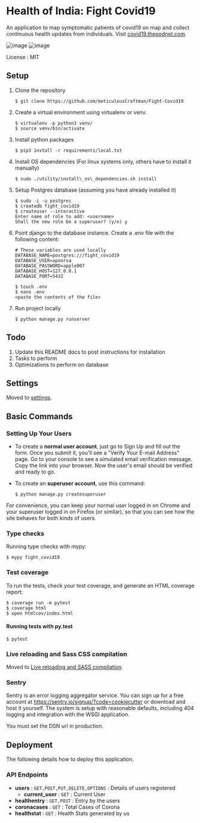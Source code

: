 Health of India: Fight Covid19
==============================

An application to map symptomatic patients of covid19 on map and collect continuous health updates from individuals. Visit
[covid19.thepodnet.com](https://covid19.thepodnet.com).

![image](https://img.shields.io/badge/built%20with-Cookiecutter%20Django-ff69b4.svg)
![image](https://img.shields.io/badge/code%20style-black-000000.svg)

License
:   MIT

Setup
-----

1.  Clone the repository
    ```console
    $ git clone https://github.com/meticulousCraftman/Fight-Covid19
    ```

2.  Create a virtual environment using virtualenv or venv.
     ```console
     $ virtualenv -p python3 venv/ 
     $ source venv/bin/activate
     ```

3.  Install python packages
     ```console
     $ pip3 install -r requirements/local.txt
     ```

4.  Install OS dependencies (For linux systems only, others have to install it manually)
    ```console
    $ sudo ./utility/install\_os\_dependencies.sh install
    ```

5.  Setup Postgres database (assuming you have already installed it)
    ```console
    $ sudo -i -u postgres 
    $ createdb fight_covid19 
    $ createuser --interactive 
    Enter name of role to add: <username>
    Shall the new role be a superuser? (y/n) y
    ```

6.  Point django to the database instance. Create a .env file with the
    following content:
    ```env
    # These variables are used locally
    DATABASE_NAME=postgres:///fight_covid19 
    DATABASE_USER=apoorva
    DATABASE_PASSWORD=apple007 
    DATABASE_HOST=127.0.0.1 
    DATABASE_PORT=5432
    ```
    
    ```console
    $ touch .env
    $ nano .env
    <paste the contents of the file>
    ```
    
    
7.  Run project locally
    ```console
    $ python manage.py runserver
    ```

Todo
----

1.  Update this README docs to post instructions for installation
2.  Tasks to perform
3.  Optimizations to perform on database

Settings
--------

Moved to
[settings](http://cookiecutter-django.readthedocs.io/en/latest/settings.html).

Basic Commands
--------------

### Setting Up Your Users

-   To create a **normal user account**, just go to Sign Up and fill out
    the form. Once you submit it, you'll see a "Verify Your E-mail
    Address" page. Go to your console to see a simulated email
    verification message. Copy the link into your browser. Now the
    user's email should be verified and ready to go.
-   To create an **superuser account**, use this command:

        $ python manage.py createsuperuser

For convenience, you can keep your normal user logged in on Chrome and
your superuser logged in on Firefox (or similar), so that you can see
how the site behaves for both kinds of users.

### Type checks

Running type checks with mypy:

    $ mypy fight_covid19

### Test coverage

To run the tests, check your test coverage, and generate an HTML
coverage report:

    $ coverage run -m pytest
    $ coverage html
    $ open htmlcov/index.html

#### Running tests with py.test

    $ pytest

### Live reloading and Sass CSS compilation

Moved to [Live reloading and SASS
compilation](http://cookiecutter-django.readthedocs.io/en/latest/live-reloading-and-sass-compilation.html).

### Sentry

Sentry is an error logging aggregator service. You can sign up for a
free account at <https://sentry.io/signup/?code=cookiecutter> or
download and host it yourself. The system is setup with reasonable
defaults, including 404 logging and integration with the WSGI
application.

You must set the DSN url in production.

Deployment
----------

The following details how to deploy this application.

### API Endpoints

- **users** : ``GET,POST,PUT,DELETE,OPTIONS`` : Details of users registered
    - **current_user** : ``GET`` : Current User
- **healthentry** : ``GET,POST`` : Entry by the users
- **coronacases** : ``GET`` : Total Cases of Corona
- **healthstat** : ``GET`` : Health Stats generated by us
